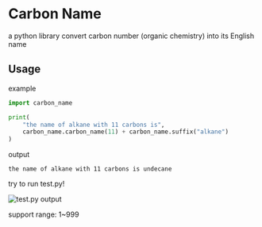 # Carbon Name

a python library convert carbon number (organic chemistry) into its English name

## Usage

example

```python
import carbon_name

print(
    "the name of alkane with 11 carbons is",
    carbon_name.carbon_name(11) + carbon_name.suffix("alkane")
)
```

output

```plaintext
the name of alkane with 11 carbons is undecane
```

try to run test.py!

![test.py output](https://s2.loli.net/2025/05/09/s6ZLWjiDXUHvGro.png)

support range: 1~999
